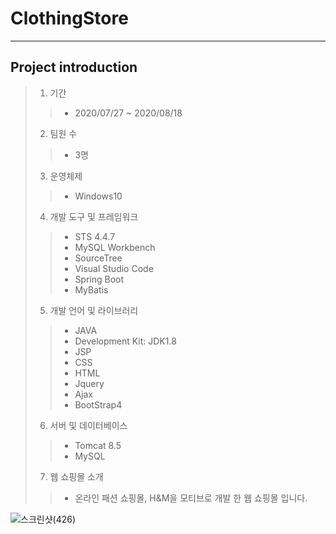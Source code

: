 # ClothingStore
------
## Project introduction

>1. 기간
>>* 2020/07/27 ~ 2020/08/18
>2. 팀원 수 
>>* 3명
>3. 운영체제
>>* Windows10
>4. 개발 도구 및 프레임워크
>>* STS 4.4.7
>>* MySQL Workbench
>>* SourceTree
>>* Visual Studio Code
>>* Spring Boot
>>* MyBatis
>5. 개발 언어 및 라이브러리
>>* JAVA 
>>* Development Kit: JDK1.8
>>* JSP
>>* CSS   
>>* HTML
>>* Jquery
>>* Ajax
>>* BootStrap4
>6. 서버 및 데이터베이스
>>* Tomcat 8.5
>>* MySQL
>7. 웹 쇼핑몰 소개
>>* 온라인 패션 쇼핑몰, H&M을 모티브로 개발 한 웹 쇼핑몰 입니다.

![스크린샷(426)](https://user-images.githubusercontent.com/64119606/93089356-260c5c80-f6d6-11ea-947b-79f2cc219025.png)

